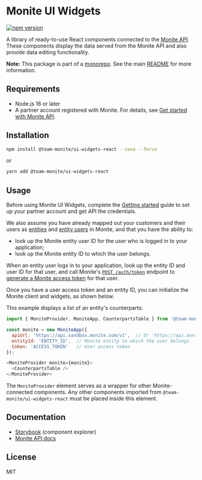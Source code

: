 # Monite UI Widgets

[![npm version](https://badge.fury.io/js/%40team-monite%2Fui-widgets-react.svg)](https://www.npmjs.com/package/@team-monite/ui-widgets-react)

A library of ready-to-use React components connected to the [Monite API](https://docs.monite.com/).
These components display the data served from the Monite API and also provide data editing functionality.

**Note:** This package is part of a [monorepo](https://github.com/team-monite/monite-sdk). See the main [README](https://github.com/team-monite/monite-sdk/#readme) for more information.

## Requirements
* Node.js 16 or later
* A partner account registered with Monite. For details, see [Get started with Monite API](https://docs.monite.com/docs/get-started).

## Installation

```sh
npm install @team-monite/ui-widgets-react --save --force
```
or
```sh
yarn add @team-monite/ui-widgets-react
```

## Usage
Before using Monite UI Widgets, complete the [Getting started](https://docs.monite.com/docs/get-started) guide to set up your partner account and get API the credentials.

We also assume you have already mapped out your customers and their users as [entities](https://docs.monite.com/docs/entities) and [entity users](https://docs.monite.com/docs/entity-users) in Monite, and that you have the ability to:

* look up the Monite entity user ID for the user who is logged in to your application;
* look up the Monite entity ID to which the user belongs.

When an entity user logs in to your application, look up the entity ID and user ID for that user, and call Monite's [`POST /auth/token`](https://docs.monite.com/reference/obtain_new_token_v1_auth_token_post) endpoint to [generate a Monite access token](https://docs.monite.com/docs/get-started#optional-get-an-access-token-for-an-entity-user) for that user.

Once you have a user access token and an entity ID, you can initialize the Monite client and widgets, as shown below.

This example displays a list of an entity's counterparts:
```js
import { MoniteProvider, MoniteApp, CounterpartsTable } from '@team-monite/ui-widgets-react';

const monite = new MoniteApp({
  apiUrl: 'https://api.sandbox.monite.com/v1',  // Or 'https://api.monite.com/v1' to use Production
  entityId: 'ENTITY_ID',  // Monite entity to which the user belongs
  token: 'ACCESS_TOKEN'   // User access token
});

<MoniteProvider monite={monite}>
  <CounterpartsTable />
</MoniteProvider>
```

The `MoniteProvider` element serves as a wrapper for other Monite-connected components.
Any other components imported from `@team-monite/ui-widgets-react` must be placed inside this element.

## Documentation
* [Storybook](https://sdk.dev.monite.com/) (component explorer)
* [Monite API docs](https://docs.monite.com/docs)

## License
MIT